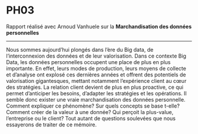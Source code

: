 # PH03

Rapport réalisé avec Arnoud Vanhuele sur la **Marchandisation des données personnelles**

***

Nous sommes aujourd’hui plongés dans l’ère du Big data, de l’interconnexion des données et de leur valorisation. Dans ce contexte Big Data, les données personnelles occupent une place de plus en plus importante. En effet, leurs modes de production, leurs moyens de collecte et d’analyse ont explosé ces dernières années et offrent des potentiels de valorisation gigantesques, mettant notamment l’expérience client au cœur des stratégies. La relation client devient de plus en plus proactive, ce qui permet d’anticiper les besoins, d’adapter les stratégies et les opérations.
Il semble donc exister une vraie marchandisation des données personnelle. Comment expliquer ce phénomène? Sur quels concepts se base t-elle? Comment créer de la valeur à une donnée? Qui perçoit la plus-value, l’entreprise ou le client? Tout autant de questions soulevées que nous essayerons de traiter de ce mémoire.